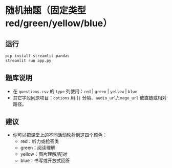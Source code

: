 
# 随机抽题（固定类型 red/green/yellow/blue）

## 运行
```bash
pip install streamlit pandas
streamlit run app.py
```

## 题库说明
- 在 `questions.csv` 的 `type` 列使用：`red` | `green` | `yellow` | `blue`
- 其它字段同原项目：`options` 用 `||` 分隔、`audio_url`/`image_url` 放直链或相对路径。

## 建议
- 你可以把课堂上的不同活动映射到这四个颜色：
  - red：听力或抢答类
  - green：阅读理解
  - yellow：图片理解/配对
  - blue：书写或开放式回答

